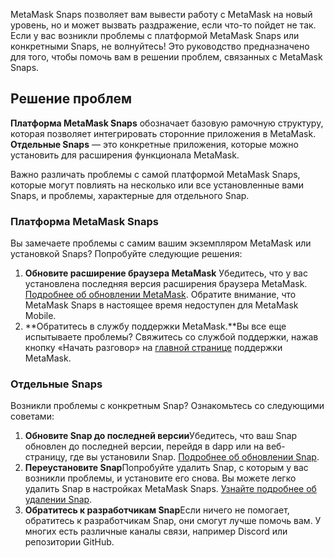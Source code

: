 MetaMask Snaps позволяет вам вывести работу с MetaMask на новый уровень, но и может вызвать раздражение, если что-то пойдет не так. Если у вас возникли проблемы с платформой MetaMask Snaps или конкретными Snaps, не волнуйтесь! Это руководство предназначено для того, чтобы помочь вам в решении проблем, связанных с MetaMask Snaps.


Решение проблем
---------------


**Платформа MetaMask Snaps** обозначает базовую рамочную структуру, которая позволяет интегрировать сторонние приложения в MetaMask. **Отдельные Snaps** — это конкретные приложения, которые можно установить для расширения функционала MetaMask.


Важно различать проблемы с самой платформой MetaMask Snaps, которые могут повлиять на несколько или все установленные вами Snaps, и проблемы, характерные для отдельного Snap.


### Платформа MetaMask Snaps


Вы замечаете проблемы с самим вашим экземпляром MetaMask или установкой Snaps? Попробуйте следующие решения:


1. **Обновите расширение браузера MetaMask** Убедитесь, что у вас установлена последняя версия расширения браузера MetaMask. [Подробнее об обновлении MetaMask](https://support.metamask.io/hc/en-us/articles/360060268452-How-to-update-the-version-of-MetaMask). Обратите внимание, что MetaMask Snaps в настоящее время недоступен для MetaMask Mobile.
2. **Обратитесь в службу поддержки MetaMask.**Вы все еще испытываете проблемы? Свяжитесь со службой поддержки, нажав кнопку «Начать разговор» на [главной странице](https://support.metamask.io/hc) поддержки MetaMask.


### Отдельные Snaps


Возникли проблемы с конкретным Snap? Ознакомьтесь со следующими советами:


1. **Обновите Snap до последней версии**Убедитесь, что ваш Snap обновлен до последней версии, перейдя в dapp или на веб-страницу, где вы установили Snap. [Подробнее об обновлении Snap](https://support.metamask.io/hc/en-us/articles/18377087100187).
2. **Переустановите Snap**Попробуйте удалить Snap, с которым у вас возникли проблемы, и установите его снова. Вы можете легко удалить Snap в настройках MetaMask Snaps. [Узнайте подробнее об удалении Snap](https://support.metamask.io/hc/en-us/articles/18377089629723).
3. **Обратитесь к разработчикам Snap**Если ничего не помогает, обратитесь к разработчикам Snap, они смогут лучше помочь вам. У многих есть различные каналы связи, например Discord или репозитории GitHub.

